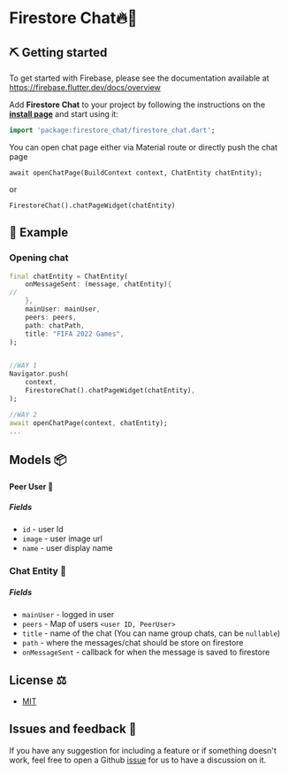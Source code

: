 # Firestore Chat🔥💬

## ⛏️ Getting started

To get started with Firebase, please see the documentation available at https://firebase.flutter.dev/docs/overview

Add **Firestore Chat** to your project by following the instructions on the 
**[install page](https://pub.dev/packages/firestore_chat/install)** and start using it:
```dart
import 'package:firestore_chat/firestore_chat.dart';
```

You can open chat page either via Material route or directly push the chat page

```
await openChatPage(BuildContext context, ChatEntity chatEntity);
```

or

```
FirestoreChat().chatPageWidget(chatEntity)
```

## 📱 Example
### Opening chat
```dart
final chatEntity = ChatEntity(
    onMessageSent: (message, chatEntity){
//
    },
    mainUser: mainUser,
    peers: peers,
    path: chatPath,
    title: "FIFA 2022 Games",
);


//WAY 1
Navigator.push(
    context,
    FirestoreChat().chatPageWidget(chatEntity),
);

//WAY 2
await openChatPage(context, chatEntity);
...
```


## Models 📦
#### Peer User 👨
##### Fields
* `id` - user Id
* `image` - user image url
* `name` - user display name


### Chat Entity 📩 
##### Fields
* `mainUser` - logged in user
* `peers` - Map of users `<user ID, PeerUser>`
* `title` - name of the chat (You can name group chats, can be `nullable`)
* `path` - where the messages/chat should be store on firestore
* `onMessageSent` - callback for when the message is saved to firestore




## License ⚖️
- [MIT](https://github.com/tedcrimson/firestore_chat/blob/master/LICENSE)

## Issues and feedback 💭
If you have any suggestion for including a feature or if something doesn't work, feel free to open a Github [issue](https://github.com/ambrosethebuild/firestore_chat/issues) for us to have a discussion on it.